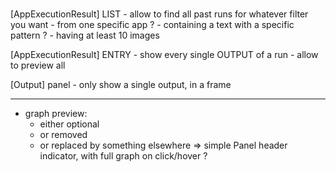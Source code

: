 #

[AppExecutionResult] LIST
    - allow to find all past runs for whatever filter you want
      - from one specific app ?
      - containing a text with a specific pattern ?
      - having at least 10 images

[AppExecutionResult] ENTRY
    - show every single OUTPUT of a run
    - allow to preview all

[Output] panel
    - only show a single output, in a frame

--------------------

- graph preview:
  - either optional
  - or removed
  - or replaced by something elsewhere => simple Panel header indicator, with full graph on click/hover  ?